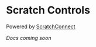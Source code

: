 # Scratch Controls

Powered by [ScratchConnect](https://github.com/Sid72020123/scratchconnect)

*Docs coming soon*
